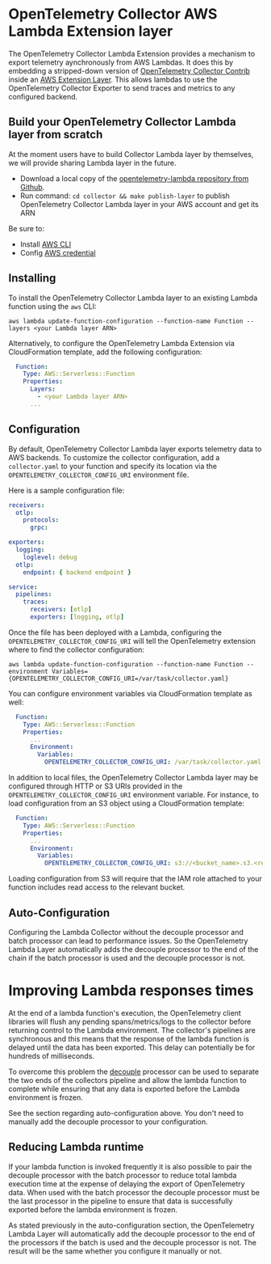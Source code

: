 # OpenTelemetry Collector AWS Lambda Extension layer

The OpenTelemetry Collector Lambda Extension provides a mechanism to export telemetry aynchronously from AWS Lambdas. It does this by embedding a stripped-down version of [OpenTelemetry Collector Contrib](https://github.com/open-telemetry/opentelemetry-collector-contrib) inside an [AWS Extension Layer](https://aws.amazon.com/blogs/compute/introducing-aws-lambda-extensions-in-preview/). This allows lambdas to use the OpenTelemetry Collector Exporter to send traces and metrics to any configured backend.


## Build your OpenTelemetry Collector Lambda layer from scratch
At the moment users have to build Collector Lambda layer by themselves, we will provide sharing Lambda layer in the future.
- Download a local copy of the [opentelemetry-lambda repository from Github](https://github.com/open-telemetry/opentelemetry-lambda).
- Run command: `cd collector && make publish-layer` to publish OpenTelemetry Collector Lambda layer in your AWS account and get its ARN

Be sure to:

* Install [AWS CLI](https://docs.aws.amazon.com/cli/latest/userguide/install-cliv2.html)
* Config [AWS credential](https://docs.aws.amazon.com/cli/latest/userguide/cli-configure-files.html)

## Installing
To install the OpenTelemetry Collector Lambda layer to an existing Lambda function using the `aws` CLI:

```
aws lambda update-function-configuration --function-name Function --layers <your Lambda layer ARN>
```

Alternatively, to configure the OpenTelemetry Lambda Extension via CloudFormation template, add the following configuration:

```yaml
  Function:
    Type: AWS::Serverless::Function
    Properties:
      Layers:
        - <your Lambda layer ARN>
      ...
```

## Configuration

By default, OpenTelemetry Collector Lambda layer exports telemetry data to AWS backends. To customize the collector configuration, add a `collector.yaml` to your function and specify its location via the `OPENTELEMETRY_COLLECTOR_CONFIG_URI` environment file.

Here is a sample configuration file:

```yaml
receivers:
  otlp:
    protocols:
      grpc:

exporters:
  logging:
    loglevel: debug
  otlp:
    endpoint: { backend endpoint }

service:
  pipelines:
    traces:
      receivers: [otlp]
      exporters: [logging, otlp]
```

Once the file has been deployed with a Lambda, configuring the `OPENTELEMETRY_COLLECTOR_CONFIG_URI` will tell the OpenTelemetry extension where to find the collector configuration:

```
aws lambda update-function-configuration --function-name Function --environment Variables={OPENTELEMETRY_COLLECTOR_CONFIG_URI=/var/task/collector.yaml}
```

You can configure environment variables via CloudFormation template as well:

```yaml
  Function:
    Type: AWS::Serverless::Function
    Properties:
      ...
      Environment:
        Variables:
          OPENTELEMETRY_COLLECTOR_CONFIG_URI: /var/task/collector.yaml
```

In addition to local files, the OpenTelemetry Collector Lambda layer may be configured through HTTP or S3 URIs
provided in the `OPENTELEMETRY_COLLECTOR_CONFIG_URI` environment variable.  For instance, to load configuration
from an S3 object using a CloudFormation template:

```yaml
  Function:
    Type: AWS::Serverless::Function
    Properties:
      ...
      Environment:
        Variables:
          OPENTELEMETRY_COLLECTOR_CONFIG_URI: s3://<bucket_name>.s3.<region>.amazonaws.com/collector_config.yaml
```

Loading configuration from S3 will require that the IAM role attached to your function includes read access to the relevant bucket.

## Auto-Configuration

Configuring the Lambda Collector without the decouple processor and batch processor can lead to performance issues. So the OpenTelemetry Lambda Layer automatically adds the decouple processor to the end of the chain if the batch processor is used and the decouple processor is not.

# Improving Lambda responses times
At the end of a lambda function's execution, the OpenTelemetry client libraries will flush any pending spans/metrics/logs
to the collector before returning control to the Lambda environment. The collector's pipelines are synchronous and this
means that the response of the lambda function is delayed until the data has been exported.
This delay can potentially be for hundreds of milliseconds.

To overcome this problem the [decouple](./processor/decoupleprocessor/README.md) processor can be used to separate the
two ends of the collectors pipeline and allow the lambda function to complete while ensuring that any data is exported
before the Lambda environment is frozen.

See the section regarding auto-configuration above. You don't need to manually add the decouple processor to your configuration.

## Reducing Lambda runtime
If your lambda function is invoked frequently it is also possible to pair the decouple processor with the batch
processor to reduce total lambda execution time at the expense of delaying the export of OpenTelemetry data.
When used with the batch processor the decouple processor must be the last processor in the pipeline to ensure that data
is successfully exported before the lambda environment is frozen.

As stated previously in the auto-configuration section, the OpenTelemetry Lambda Layer will automatically add the decouple processor to the end of the processors if the batch is used and the decouple processor is not. The result will be the same whether you configure it manually or not.
